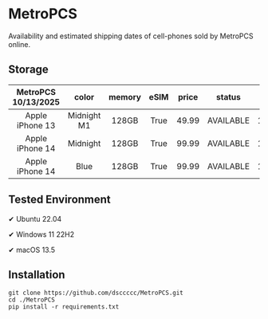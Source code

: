 # MetroPCS
Availability and estimated shipping dates of cell-phones sold by MetroPCS online.
## Storage
|MetroPCS 10/13/2025|color|memory|eSIM|price|status|shipping from|shipping to|
|:--:|:--:|:--:|:--:|:--:|:--:|:--:|:--:|
|Apple iPhone 13|Midnight M1|128GB|True|49.99|AVAILABLE|10/13/2025|10/20/2025|
|Apple iPhone 14|Midnight|128GB|True|99.99|AVAILABLE|10/13/2025|10/20/2025|
|Apple iPhone 14|Blue|128GB|True|99.99|AVAILABLE|10/13/2025|10/20/2025|

## Tested Environment
✔ Ubuntu 22.04

✔ Windows 11 22H2

✔ macOS 13.5
## Installation
```
git clone https://github.com/dsccccc/MetroPCS.git
cd ./MetroPCS
pip install -r requirements.txt
```
